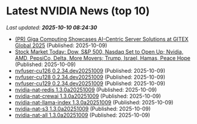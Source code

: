 # Latest NVIDIA News (top 10)
_Last updated: **2025-10-10 08:24:30**_

- [(PR) Giga Computing Showcases AI-Centric Server Solutions at GITEX Global 2025](https://www.techpowerup.com/341732/giga-computing-showcases-ai-centric-server-solutions-at-gitex-global-2025) (Published: 2025-10-09)
- [Stock Market Today: Dow, S&P 500, Nasdaq Set to Open Up; Nvidia, AMD, PepsiCo, Delta, More Movers; Trump, Israel, Hamas, Peace Hope](https://biztoc.com/x/e8bdfe603554989f) (Published: 2025-10-09)
- [nvfuser-cu126 0.2.34.dev20251009](https://pypi.org/project/nvfuser-cu126/0.2.34.dev20251009/) (Published: 2025-10-09)
- [nvfuser-cu128 0.2.34.dev20251009](https://pypi.org/project/nvfuser-cu128/0.2.34.dev20251009/) (Published: 2025-10-09)
- [nvfuser-cu129 0.2.34.dev20251009](https://pypi.org/project/nvfuser-cu129/0.2.34.dev20251009/) (Published: 2025-10-09)
- [nvidia-nat-redis 1.3.0a20251009](https://pypi.org/project/nvidia-nat-redis/1.3.0a20251009/) (Published: 2025-10-09)
- [nvidia-nat-crewai 1.3.0a20251009](https://pypi.org/project/nvidia-nat-crewai/1.3.0a20251009/) (Published: 2025-10-09)
- [nvidia-nat-llama-index 1.3.0a20251009](https://pypi.org/project/nvidia-nat-llama-index/1.3.0a20251009/) (Published: 2025-10-09)
- [nvidia-nat-s3 1.3.0a20251009](https://pypi.org/project/nvidia-nat-s3/1.3.0a20251009/) (Published: 2025-10-09)
- [nvidia-nat-all 1.3.0a20251009](https://pypi.org/project/nvidia-nat-all/1.3.0a20251009/) (Published: 2025-10-09)
